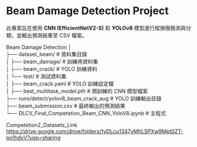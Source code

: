 # Beam Damage Detection Project

此專案旨在使用 **CNN (EfficientNetV2-S)** 和 **YOLOv8** 模型進行樑損傷檢測與分類，並輸出預測結果至 CSV 檔案。

Beam Damage Detection
│                                                                                                                                                                      
├── dataset_beam/                     # 資料集目錄                                                                                                                      
│   ├── beam_damage/                  # 訓練用資料集                                                                                                                    
│   ├── beam_crack/                   # YOLO 訓練資料                                                                                                                  
│   └── test/                         # 測試資料集                                                                                                                      
│
├── beam_crack.yaml                   # YOLO 訓練設定檔                                                                                                                 
│
├── best_multitask_model.pth          # 預訓練的 CNN 模型檔案                                                                                                           
├── runs/detect/yolov8_beam_crack_aug # YOLO 訓練輸出目錄                                                                                                               
├── beam_submission.csv               # 最終輸出的預測結果                                                                                                              
└── DLCV_Final_Competetion_Beam_CNN_YoloV8.ipynb # 主程式

Competetion2_Datasets_Link
https://drive.google.com/drive/folders/1yDLcu1347yMhLSPXw9Mpt0ZT-po1hdvV?usp=sharing

